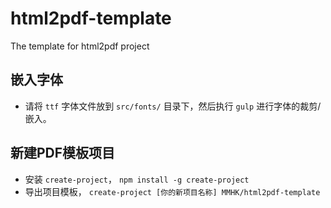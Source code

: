 # html2pdf-template
The template for html2pdf project

## 嵌入字体

- 请将 `ttf` 字体文件放到 `src/fonts/` 目录下，然后执行 `gulp` 进行字体的裁剪/嵌入。

## 新建PDF模板项目

- 安装 `create-project`， `npm install -g create-project`
- 导出项目模板， `create-project [你的新项目名称] MMHK/html2pdf-template`
